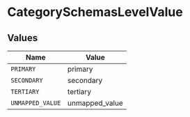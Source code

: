 # CategorySchemasLevelValue


## Values

| Name             | Value            |
| ---------------- | ---------------- |
| `PRIMARY`        | primary          |
| `SECONDARY`      | secondary        |
| `TERTIARY`       | tertiary         |
| `UNMAPPED_VALUE` | unmapped_value   |